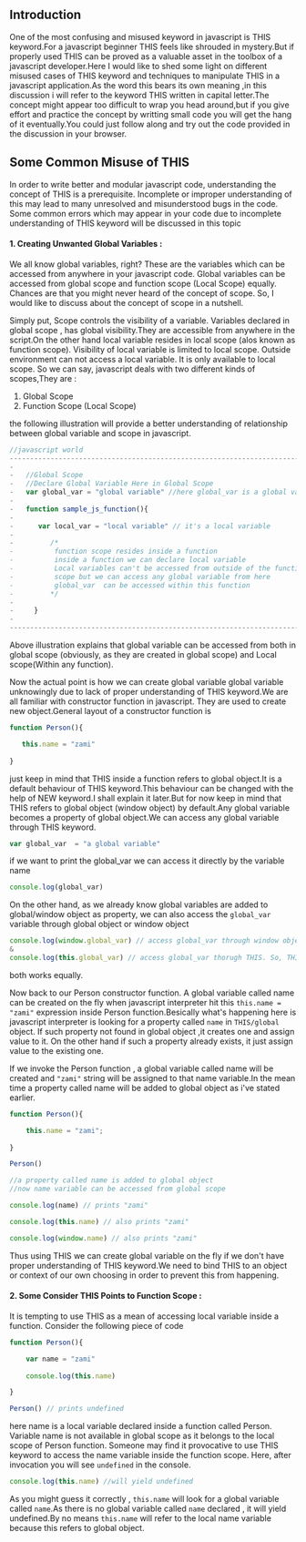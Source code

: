 Introduction
------------

One of the most confusing and misused keyword in javascript is THIS keyword.For a javascript beginner THIS 
feels like shrouded in mystery.But if properly used THIS can be proved as a valuable asset in the toolbox of 
a javascript developer.Here I would like to shed some light on different misused cases of THIS keyword and 
techniques to manipulate THIS in a javascript application.As the word this bears its own meaning ,in this
discussion i will refer to the keyword THIS written in capital letter.The concept might appear too difficult to
wrap you head around,but if you give effort and practice the concept by writting small code you will get the hang of 
it eventually.You could just follow along and try out the code provided in the discussion in your browser.

Some Common Misuse of THIS 
----------------------------

In order to write better and modular javascript code, understanding the concept of THIS is a prerequisite. Incomplete or improper 
understanding of this may lead to many unresolved and misunderstood bugs in the code. Some common errors which may 
appear in your code due to incomplete understanding of THIS keyword will be discussed in this topic

#### 1. Creating Unwanted Global Variables :


We all know global variables, right? These are the variables which can be accessed from anywhere in your javascript
code. Global variables can be accessed from global scope and function scope (Local Scope) equally. Chances are that
you might never heard of the concept of scope. So, I would like to discuss about the concept of scope in a nutshell.
 
Simply put, Scope controls the visibility of a variable. Variables declared in global scope , has global visibility.They are 
accessible from anywhere in the script.On the other hand local variable resides in local scope (alos known as function
scope). Visibility of local variable is limited to local scope. Outside environment can not access a local variable. It is only 
available to local scope. So we can say, javascript deals with two different kinds of scopes,They are :

1. Global Scope
2. Function Scope (Local Scope)

the following illustration will provide a better understanding of relationship between global variable and  scope in 
javascript.

```javascript
//javascript world
--------------------------------------------------------------------------------
-                                                                              -
-   //Global Scope                                                             -
-   //Declare Global Variable Here in Global Scope                             - 
-   var global_var = "global variable" //here global_var is a global variable  -
-                                                                              -
-   function sample_js_function(){                                             -
-                                                                              -
-      var local_var = "local variable" // it's a local variable               -
-                                                                              -
-         /*                                                                   -
-          function scope resides inside a function                            -
-          inside a function we can declare local variable                     - 
-          Local variables can't be accessed from outside of the function      -
-          scope but we can access any global variable from here               -
-          global_var  can be accessed within this function                    -
-         */                                                                   -
-                                                                              -
-     }                                                                        -
-                                                                              -
--------------------------------------------------------------------------------
```
Above illustration explains that global variable can be accessed from both in global scope (obviously, as they are 
created in global scope) and Local scope(Within any function). 

Now the actual point is how we can create global variable global variable unknowingly due to lack of proper understanding 
of THIS keyword.We are all familiar with constructor function in javascript. They are used to create new object.General 
layout of  a constructor function is 

```javascript
function Person(){

   this.name = "zami"
   
}
```

just keep in mind that THIS inside a function refers to global object.It is a default behaviour of THIS keyword.This 
behaviour can be changed with the help of NEW keyword.I shall explain it later.But for now keep in mind that THIS 
refers to global object (window object) by default.Any global variable becomes a property of global object.We can 
access any global variable through THIS keyword.

```javascript
var global_var  = "a global variable" 
```

if we want to print the global_var we can access it directly by the variable name 

```javascript
console.log(global_var) 
```

On the other hand, as we already know global variables are added to global/window object as property, we can also access the `global_var` variable through global object or window object

```javascript
console.log(window.global_var) // access global_var through window object
& 
console.log(this.global_var) // access global_var thorugh THIS. So, THIS === window
```

both works equally.

Now back to our Person constructor function. A global variable called name can be created on the fly when javascript interpreter hit this `this.name = "zami"` expression inside Person function.Besically what's happening here is javascript interpreter is looking for a   property called `name` in `THIS/global` object. If such property not found in global object ,it creates one and assign value to it. On the other hand if such a property already exists, it just assign value to the existing one. 

If we invoke the Person function , a global variable called name will be created and `"zami"` string will be assigned to that name variable.In the mean time a property called name will be added to global object as i've stated earlier.

```javascript
function Person(){

    this.name = "zami";
	
}

Person()

//a property called name is added to global object
//now name variable can be accessed from global scope 

console.log(name) // prints "zami" 

console.log(this.name) // also prints "zami"

console.log(window.name) // also prints "zami"
```

Thus using THIS we can create global variable on the fly if we don't have proper understanding of THIS keyword.We 
need to bind THIS to an object or context of our own choosing in order to prevent this from happening.

#### **2. Some Consider THIS Points to Function Scope :**


It is tempting to use THIS as a mean of accessing local variable inside a function. Consider the following piece of code 

```javascript
function Person(){

    var name = "zami"
	
    console.log(this.name)

} 

Person() // prints undefined 
```

here name is a local variable declared inside a function called Person. Variable name is not available in global scope 
as it belongs to the local scope of Person function. Someone may find it provocative to use THIS keyword to access the 
name variable inside the function scope. Here, after invocation you will see `undefined` in the console.

```javascript
console.log(this.name) //will yield undefined
```

As you might guess it correctly , `this.name` will look for a global variable called `name`.As there is no global variable 
called `name` declared , it will yield undefined.By no means `this.name` will refer to the local name variable because this
refers to global object.
